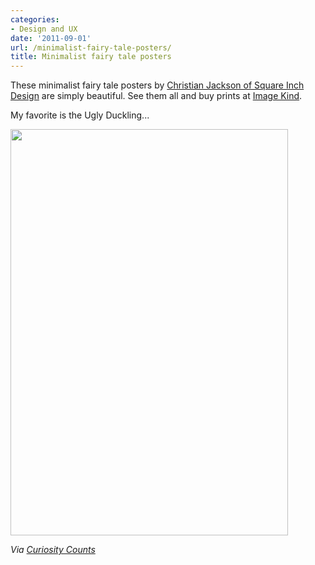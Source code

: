 ```yaml
---
categories:
- Design and UX
date: '2011-09-01'
url: /minimalist-fairy-tale-posters/
title: Minimalist fairy tale posters
---
```


These minimalist fairy tale posters by <a href="http://www.squareinchdesign.com/">Christian Jackson of Square Inch Design</a> are simply beautiful. See them all and buy prints at <a href="http://www.imagekind.com/GalleryProfile.aspx?gid=506502a6-9ebb-453c-a5f0-90cd14c2abbc">Image Kind</a>.

My favorite is the Ugly Duckling...

<img src="https://gomakethings.com/wp-content/uploads/2011/08/Ugly-Duckling.jpg" alt="" title="Ugly-Duckling" width="444" height="650" class="aligncenter size-full wp-image-1167" />

<em>Via <a href="http://curiositycounts.com/post/8170159344/minimalist-fairy-tale-posters-by-christian">Curiosity Counts</a></em>